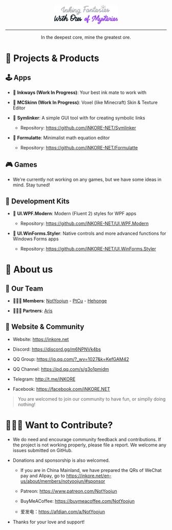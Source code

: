<br>

<p align="center">
    <a href="https://www.inkore.net/" target="_blank" rel="noopener">
    <picture>
        <source media="(prefers-color-scheme: dark)" alt="Inking Fantasies With Ores of Mysteries" srcset="https://github.com/iNKORE-NET/.github/blob/main/assets/images/slogan_dark.png" />
        <img style="max-width: 200px;" alt="Inking Fantasies With Ores of Mysteries" src="https://github.com/iNKORE-NET/.github/blob/main/assets/images/slogan_light.png" />
    </picture>
    </a>
</p>

---

<p align="center">In the deepest core, mine the greatest ore.</p>

# 🔭 Projects & Products

## 🕹️ Apps

- 🚩 **Inkways (Work In Progress)**: Your best ink mate to work with 

- 🚩 **MCSkinn (Work In Progress)**: Voxel (like Minecraft) Skin & Texture Editor

- 🚩 **Symlinker**: A simple GUI tool with for creating symbolic links

  - Repository: <https://github.com/iNKORE-NET/Symlinker>

- 🚩 **Formulatte**: Minimalist math equation editor

  - Repository: <https://github.com/iNKORE-NET/Formulatte>
  
## 🎮 Games

- We're currently not working on any games, but we have some ideas in mind. Stay tuned!

## 🧰 Development Kits

- 🚩 **UI.WPF.Modern**: Modern (Fluent 2) styles for WPF apps

  - Repository: <https://github.com/iNKORE-NET/UI.WPF.Modern>

- 🚩 **UI.WinForms.Styler**: Native controls and more advanced functions for Windows Forms apps

  - Repository: <https://github.com/iNKORE-NET/UI.WinForms.Styler>

# 🏢 About us

## 💎 Our Team

- **👨🏻‍💼 Members**: [NotYoojun](https://www.github.com/NotYoojun) - [PtCu](https://www.github.com/Hongshiits) - [Hehonge](https://www.github.com/Hehonge-onli)

- **👨🏻‍💻 Partners**: [Aris](https://github.com/Aris-Offline)

## 🎏 Website & Community

- Website: <https://inkore.net>

- Discord: <https://discord.gg/m6NPNVk4bs>

- QQ Group: <https://jq.qq.com/?_wv=1027&k=KefGAM42>

- QQ Channel: <https://pd.qq.com/s/g3o1pmidm>

- Telegram: <http://t.me/iNKORE>

- Facebook: <https://facebook.com/iNKORE.NET>

> You are welcomed to join our community to have fun, or simplly doing nothing!

# 👨🏻‍🎨 Want to Contribute?

- We do need and encourage community feedback and contributions. If the project is not working properly, please file a report. We welcome any issues submitted on GitHub.

- Donations and sponsorship is also welcomed.

  - If you are in China Mainland, we have prepared the QRs of WeChat pay and Alipay, go to <https://inkore.net/en-us/about/members/notyoojun/#sponsor>

  - Patreon: <https://www.patreon.com/NotYoojun>

  - BuyMeACoffee: <https://buymeacoffee.com/NotYoojun>

  - 爱发电：<https://afdian.com/a/NotYoojun>

- Thanks for your love and support!
